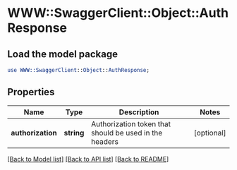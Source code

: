 # WWW::SwaggerClient::Object::AuthResponse

## Load the model package
```perl
use WWW::SwaggerClient::Object::AuthResponse;
```

## Properties
Name | Type | Description | Notes
------------ | ------------- | ------------- | -------------
**authorization** | **string** | Authorization token that should be used in the headers | [optional] 

[[Back to Model list]](../README.md#documentation-for-models) [[Back to API list]](../README.md#documentation-for-api-endpoints) [[Back to README]](../README.md)


